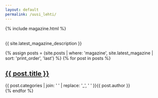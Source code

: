 ```yaml
---
layout: default
permalink: /uusi_lehti/
---
```

<div class="page--magazine">
  <div class="sidebar__new-magazine teaser teaser--magazine">
    {% include magazine.html %}
    <div>
      <br>
      <p>{{ site.latest_magazine_description }}</p>
    </div>
  </div>
  <div class="article-list--magazine">
    {% assign posts = (site.posts | where: 'magazine', site.latest_magazine | sort: 'print_order', 'last') %}
    {% for post in posts %}
      <article class="article-list__teaser teaser">
        <div class="teaser__text">
          <h2>
            <a class="post-link" href="{{ post.url | prepend: site.baseurl }}">{{ post.title }}</a>
          </h2>
          <span class="post-meta"><span class="post__category">{{ post.categories | join: ' ' | replace: '_', ' ' }}</span>{{ post.author }}</span>
        </div>
      </article>
    {% endfor %}
  </div>
</div>